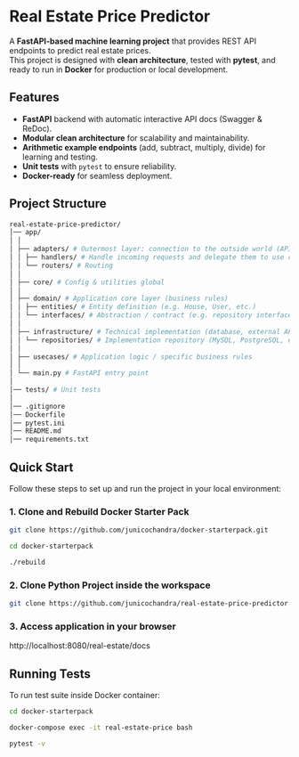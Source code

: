 # Real Estate Price Predictor

A **FastAPI-based machine learning project** that provides REST API endpoints to predict real estate prices.  
This project is designed with **clean architecture**, tested with **pytest**, and ready to run in **Docker** for production or local development.

## Features

- **FastAPI** backend with automatic interactive API docs (Swagger & ReDoc).
- **Modular clean architecture** for scalability and maintainability.
- **Arithmetic example endpoints** (add, subtract, multiply, divide) for learning and testing.
- **Unit tests** with `pytest` to ensure reliability.
- **Docker-ready** for seamless deployment.

## Project Structure

```bash
real-estate-price-predictor/
│── app/
│ │
│ ├── adapters/ # Outermost layer: connection to the outside world (API, CLI, etc.)
│ │ ├── handlers/ # Handle incoming requests and delegate them to use cases
│ │ └── routers/ # Routing
│ │
│ ├── core/ # Config & utilities global
│ │
│ ├── domain/ # Application core layer (business rules)
│ │ ├── entities/ # Entity definition (e.g. House, User, etc.)
│ │ └── interfaces/ # Abstraction / contract (e.g. repository interface)
│ │
│ ├── infrastructure/ # Technical implementation (database, external API, etc.)
│ │ └── repositories/ # Implementation repository (MySQL, PostgreSQL, etc.)
│ │
│ ├── usecases/ # Application logic / specific business rules
│ │
│ └── main.py # FastAPI entry point
│
│── tests/ # Unit tests
│
│── .gitignore
│── Dockerfile
│── pytest.ini
│── README.md
│── requirements.txt
```

## Quick Start

Follow these steps to set up and run the project in your local environment:

### 1. Clone and Rebuild Docker Starter Pack

```bash
git clone https://github.com/junicochandra/docker-starterpack.git

cd docker-starterpack

./rebuild
```

### 2. Clone Python Project inside the workspace

```bash
git clone https://github.com/junicochandra/real-estate-price-predictor.git
```

### 3. Access application in your browser

http://localhost:8080/real-estate/docs

## Running Tests

To run test suite inside Docker container:

```bash
cd docker-starterpack

docker-compose exec -it real-estate-price bash

pytest -v
```
